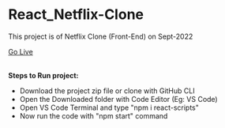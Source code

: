 # React_Netflix-Clone
This project is of Netflix Clone (Front-End) on Sept-2022

<a href='https://netflixdupe.netlify.app/'>Go Live</a>
<br/> <br/>

<b>Steps to Run project:</b> <br/>
<ul>
<li>Download the project zip file or clone with GitHub CLI</li>
<li>Open the Downloaded folder with Code Editor (Eg: VS Code)</li>
<li>Open VS Code Terminal and type "npm i react-scripts"</li>
<li>Now run the code with "npm start" command</li>
</ul>
